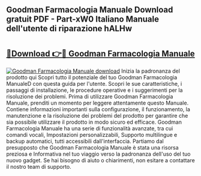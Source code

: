 ## Goodman Farmacologia Manuale Download gratuit PDF - Part-xW0 Italiano Manuale dell'utente di riparazione hALHw

# <h2><a href="http://dffxyiq.blite.top/?on=Goodman+Farmacologia+Manuale">🔗Download 👉🔴 Goodman Farmacologia Manuale</a></h2>

[![Goodman Farmacologia Manuale download](https://i.imgur.com/lujVjoI.png)](http://dffxyiq.blite.top/?on=Goodman+Farmacologia+Manuale)
Inizia la padronanza del prodotto qui Scopri tutto il potenziale del tuo Goodman Farmacologia ManualeD con questa guida per l'utente. Scopri le sue caratteristiche, i passaggi di installazione, le procedure operative e i suggerimenti per la risoluzione dei problemi. Prima di utilizzare Goodman Farmacologia Manuale, prenditi un momento per leggere attentamente questo Manuale. Contiene informazioni importanti sulla configurazione, il funzionamento, la manutenzione e la risoluzione dei problemi del prodotto per garantire che sia possibile utilizzare il prodotto in modo sicuro ed efficace. Goodman Farmacologia Manuale ha una serie di funzionalità avanzate, tra cui comandi vocali, Impostazioni personalizzabili, Supporto multilingue e backup automatici, tutti accessibili dall'interfaccia. Partiamo dal presupposto che Goodman Farmacologia Manuale è stata una risorsa preziosa e Informativa nel tuo viaggio verso la padronanza dell'uso del tuo nuovo gadget. Se hai bisogno di aiuto o chiarimenti, non esitare a contattare il nostro team di supporto.
